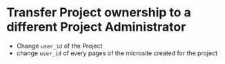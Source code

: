 # Transfer Project ownership to a different Project Administrator


- Change `user_id` of the Project
- change `user_id` of every pages of the microsite created for the project